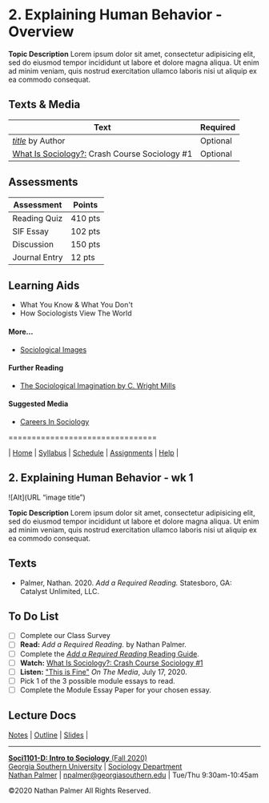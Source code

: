 # 2. Explaining Human Behavior - Overview

**Topic Description** Lorem ipsum dolor sit amet, consectetur adipisicing elit, sed do eiusmod tempor incididunt ut labore et dolore magna aliqua. Ut enim ad minim veniam, quis nostrud exercitation ullamco laboris nisi ut aliquip ex ea commodo consequat. 

## Texts & Media

| Text     	  | Required 	|
| ----------- | ----------- |
| [*title*](https://www.youtube.com/watch?v=PhhC_N6Bm_s) by Author      | Optional       |
| [What Is Sociology?:](https://www.youtube.com/watch?v=YnCJU6PaCio) Crash Course Sociology #1   | Optional        |

## Assessments

| Assessment      | Points |
| ----------- | ----------- |
| Reading Quiz      | 410 pts       |
| SIF Essay   | 102 pts        |
| Discussion      | 150 pts       |
| Journal Entry   | 12 pts        |

## Learning Aids

* What You Know & What You Don't
* How Sociologists View The World

#### More...

* [Sociological Images](https://thesocietypages.org/socimages/)

#### Further Reading

* [The Sociological Imagination by C. Wright Mills](https://www.amazon.com/Sociological-Imagination-C-Wright-Mills/dp/0195133730)

#### Suggested Media

* [Careers In Sociology](https://www.asanet.org/careers/careers-sociology)


================================

| [Home](https://ishimby.github.io/Soc101/) | [Syllabus](https://ishimby.github.io/Soc101/syllabus.html) | [Schedule](https://ishimby.github.io/Soc101/schedule.html) | [Assignments](https://ishimby.github.io/Soc101/assignments.html) | [Help](https://ishimby.github.io/Soc101/help.html) |

## 2. Explaining Human Behavior - wk 1

![Alt](URL “image title”)

**Topic Description** Lorem ipsum dolor sit amet, consectetur adipisicing elit, sed do eiusmod tempor incididunt ut labore et dolore magna aliqua. Ut enim ad minim veniam, quis nostrud exercitation ullamco laboris nisi ut aliquip ex ea commodo consequat. 

## Texts

* Palmer, Nathan. 2020. *Add a Required Reading.* Statesboro, GA: Catalyst Unlimited, LLC.

## To Do List

- [ ] Complete our Class Survey
- [ ] **Read:** *Add a Required Reading.* by Nathan Palmer.
- [ ] Complete the [*Add a Required Reading* Reading Guide](URL-to-PDF).
- [ ] **Watch:** [What Is Sociology?: Crash Course Sociology #1](https://www.youtube.com/watch?v=YnCJU6PaCio)
- [ ] **Listen:** ["This is Fine"](https://www.wnycstudios.org/podcasts/otm/episodes/on-the-media-this-is-fine) *On The Media*, July 17, 2020.
- [ ] Pick 1 of the 3 possible module essays to read.
- [ ] Complete the Module Essay Paper for your chosen essay.

## Lecture Docs

[Notes](#) | [Outline](#) | [Slides](#) |

<!--- ## Further Reading

* Mills, C. Wright. 1959. *The Sociological Imagination.* Harmondsworth, Middlesex: Oxford University Press.

## More &#8230; 


 --->

---

[**Soci1101-D: Intro to Sociology** (Fall 2020)](https://ishimby.github.io/Soc101/)  
[Georgia Southern University](https://www.georgiasouthern.edu/) | [Sociology Department](https://cbss.georgiasouthern.edu/socianth/)  
[Nathan Palmer](www.natepalmer.org) | [npalmer@georgiasouthern.edu](mailto:npalmer@georgiasouthern.edu) | Tue/Thu 9:30am-10:45am 
  
©2020 Nathan Palmer All Rights Reserved.